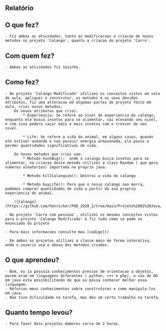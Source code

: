 ## Relatório

## O que fez?
    - Fiz ambas as atividades, tanto as modificacoes e criacao de novos metodos no projeto 'Calango', quanto a criacao do projeto 'Carro'.

## Com quem fez?
    - Ambas as atividades fiz sozinho.
    
## Como fez?
        
    - No projeto 'Calango Modificado' utilizei os conceitos vistos em sala de aula, apliquei o construtor, os metodos e os seus devidos atributos, fiz uma alteracao em algumas partes do projeto feito em aula, criei novos metodos:
        Os novos atributos que criei:
            * Experiencia: Se refere ao nivel de experiencia do calango, enquanto ele busca insetos para se alimentar, vai elevando seu nivel, e com isso podera caçar mais e mais insetos com o crescer do seu nivel.

            * Life: Se refere a vida do animal, em alguns casos, quando ele estiver andando e nao possuir energia armazenada, ele passa a perder quantidades significativas de vida.
            
        Os novos metodos que criei sao:
            * Metodo huntBug():  onde o calango busca insetos para se alimentar, na criacao deste metodo utilizei a class Random ( que gera numeros aleatorios) importada no proprio java.
            
            * Metodo killCalanguim(): Destroi a vida do calango

            * Metodo buyLife(): Para que o nosso calango nao morra, podemos comprar quantidades de vida a partir da sua propria experiencia do animal.
        
        ![Calango](https://github.com/henricker/POO_2020_2/tree/main/Projeto%2002%20Java/Calango%20Modificado)

    - No projeto 'Carro com pessoas', utilizei os mesmos conceitos vistos para o projeto 'Calango Modificado' e fiz tudo como se pede no enunciado do projeto

    - Para mais informacoes consulte meu [codigo]()

    - Em ambos os projetos utilizei a classe main de forma interativa, onde o usuario usa e abusa dos metodos criados.
    
## O que aprendeu?
    - Bom, eu ja possuia conhecimentos previos de orientacao a objetos, porem eram em linguagens diferentes ( python, c++ e php), o uso de OO em java esta possibilitando de que eu possa conhecer melhor essa linguagem.
    - Reforcou meus conhecimentos sobre construtores e como manipula-los em java.
    - Nao tive dificuldade na tarefa, mas deu um certo trabalho na tarefa.
    
## Quanto tempo levou?
    - Para fazer dois projetos demorei cerca de 2 horas.